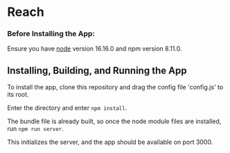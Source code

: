 # Reach

### Before Installing the App:
Ensure you have [node](https://docs.npmjs.com/downloading-and-installing-node-js-and-npm) version 16.16.0 and npm version 8.11.0.

## Installing, Building, and Running the App

To install the app, clone this repository and drag the config file 'config.js' to its root. 

Enter the directory and enter `npm install`.

The bundle file is already built, so once the node module files are installed, run `npm run server`.

This initializes the server, and the app should be available on port 3000.
